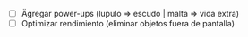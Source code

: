 - [ ] Ägregar power-ups (lupulo => escudo | malta => vida extra)
- [ ] Optimizar rendimiento (eliminar objetos fuera de pantalla)